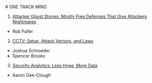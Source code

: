 <p>&nbsp</p>
<p>&nbsp</p>
<p>&nbsp</p>
<p>&nbsp</p>
<p>&nbsp</p>
<p>&nbsp</p>
# ONE TRACK MIND

1. [Attacker Ghost Stories: Mostly Free Defenses That Give Attackers Nightmares](01_attacker_ghost_stories.md) 
  - Rob Fuller
2. [CCTV: Setup, Attack Vectors, and Laws](02_cctv_setup_attack_vectors_and_laws.md)
  - Joshua Schroeder
  - Spencer Brooks
3. [Security Analytics: Less Hype, More Data](03_security_analytics.md)
  - Aaron Gee-Clough
